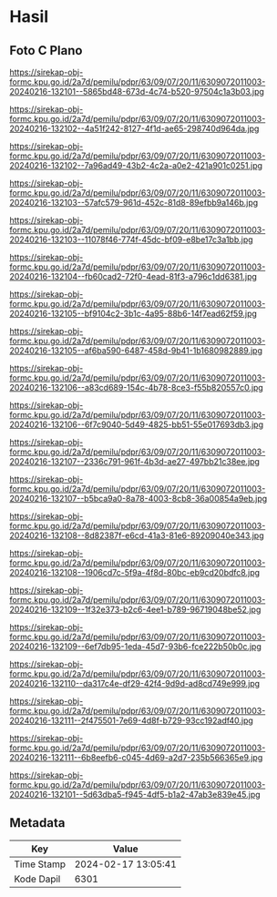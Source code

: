 # Hasil

## Foto C Plano

https://sirekap-obj-formc.kpu.go.id/2a7d/pemilu/pdpr/63/09/07/20/11/6309072011003-20240216-132101--5865bd48-673d-4c74-b520-97504c1a3b03.jpg

https://sirekap-obj-formc.kpu.go.id/2a7d/pemilu/pdpr/63/09/07/20/11/6309072011003-20240216-132102--4a51f242-8127-4f1d-ae65-298740d964da.jpg

https://sirekap-obj-formc.kpu.go.id/2a7d/pemilu/pdpr/63/09/07/20/11/6309072011003-20240216-132102--7a96ad49-43b2-4c2a-a0e2-421a901c0251.jpg

https://sirekap-obj-formc.kpu.go.id/2a7d/pemilu/pdpr/63/09/07/20/11/6309072011003-20240216-132103--57afc579-961d-452c-81d8-89efbb9a146b.jpg

https://sirekap-obj-formc.kpu.go.id/2a7d/pemilu/pdpr/63/09/07/20/11/6309072011003-20240216-132103--11078f46-774f-45dc-bf09-e8be17c3a1bb.jpg

https://sirekap-obj-formc.kpu.go.id/2a7d/pemilu/pdpr/63/09/07/20/11/6309072011003-20240216-132104--fb60cad2-72f0-4ead-81f3-a796c1dd6381.jpg

https://sirekap-obj-formc.kpu.go.id/2a7d/pemilu/pdpr/63/09/07/20/11/6309072011003-20240216-132105--bf9104c2-3b1c-4a95-88b6-14f7ead62f59.jpg

https://sirekap-obj-formc.kpu.go.id/2a7d/pemilu/pdpr/63/09/07/20/11/6309072011003-20240216-132105--af6ba590-6487-458d-9b41-1b1680982889.jpg

https://sirekap-obj-formc.kpu.go.id/2a7d/pemilu/pdpr/63/09/07/20/11/6309072011003-20240216-132106--a83cd689-154c-4b78-8ce3-f55b820557c0.jpg

https://sirekap-obj-formc.kpu.go.id/2a7d/pemilu/pdpr/63/09/07/20/11/6309072011003-20240216-132106--6f7c9040-5d49-4825-bb51-55e017693db3.jpg

https://sirekap-obj-formc.kpu.go.id/2a7d/pemilu/pdpr/63/09/07/20/11/6309072011003-20240216-132107--2336c791-961f-4b3d-ae27-497bb21c38ee.jpg

https://sirekap-obj-formc.kpu.go.id/2a7d/pemilu/pdpr/63/09/07/20/11/6309072011003-20240216-132107--b5bca9a0-8a78-4003-8cb8-36a00854a9eb.jpg

https://sirekap-obj-formc.kpu.go.id/2a7d/pemilu/pdpr/63/09/07/20/11/6309072011003-20240216-132108--8d82387f-e6cd-41a3-81e6-89209040e343.jpg

https://sirekap-obj-formc.kpu.go.id/2a7d/pemilu/pdpr/63/09/07/20/11/6309072011003-20240216-132108--1906cd7c-5f9a-4f8d-80bc-eb9cd20bdfc8.jpg

https://sirekap-obj-formc.kpu.go.id/2a7d/pemilu/pdpr/63/09/07/20/11/6309072011003-20240216-132109--1f32e373-b2c6-4ee1-b789-96719048be52.jpg

https://sirekap-obj-formc.kpu.go.id/2a7d/pemilu/pdpr/63/09/07/20/11/6309072011003-20240216-132109--6ef7db95-1eda-45d7-93b6-fce222b50b0c.jpg

https://sirekap-obj-formc.kpu.go.id/2a7d/pemilu/pdpr/63/09/07/20/11/6309072011003-20240216-132110--da317c4e-df29-42f4-9d9d-ad8cd749e999.jpg

https://sirekap-obj-formc.kpu.go.id/2a7d/pemilu/pdpr/63/09/07/20/11/6309072011003-20240216-132111--2f475501-7e69-4d8f-b729-93cc192adf40.jpg

https://sirekap-obj-formc.kpu.go.id/2a7d/pemilu/pdpr/63/09/07/20/11/6309072011003-20240216-132111--6b8eefb6-c045-4d69-a2d7-235b566365e9.jpg

https://sirekap-obj-formc.kpu.go.id/2a7d/pemilu/pdpr/63/09/07/20/11/6309072011003-20240216-132101--5d63dba5-f945-4df5-b1a2-47ab3e839e45.jpg


## Metadata

| Key        | Value               |
| ---------- | ------------------- |
| Time Stamp | 2024-02-17 13:05:41 |
| Kode Dapil | 6301                |



